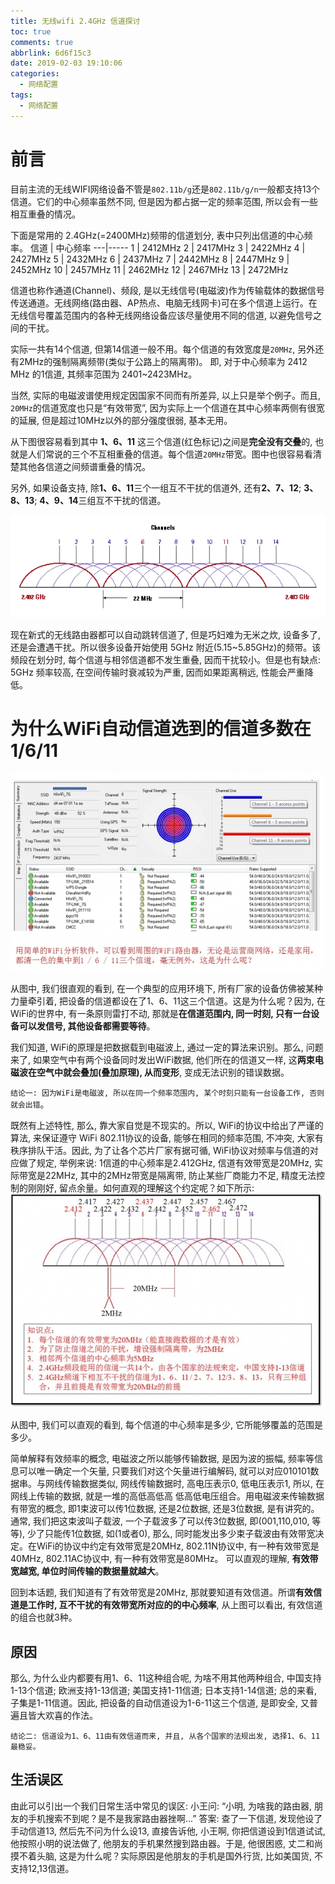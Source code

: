 ```yaml
---
title: 无线wifi 2.4GHz 信道探讨
toc: true
comments: true
abbrlink: 6d6f15c3
date: 2019-02-03 19:10:06
categories:
  - 网络配置
tags:
  - 网络配置
---
```


# 前言
目前主流的无线WIFI网络设备不管是`802.11b/g`还是`802.11b/g/n`一般都支持13个信道。它们的中心频率虽然不同, 但是因为都占据一定的频率范围, 所以会有一些相互重叠的情况。

下面是常用的 2.4GHz(=2400MHz)频带的信道划分, 表中只列出信道的中心频率。
信道 | 中心频率
---|-----
1 | 2412MHz 
2 | 2417MHz 
3 | 2422MHz 
4 | 2427MHz 
5 | 2432MHz 
6 | 2437MHz 
7 | 2442MHz 
8 | 2447MHz
9 | 2452MHz
10 | 2457MHz
11 | 2462MHz
12 | 2467MHz
13 | 2472MHz

<!-- more -->

信道也称作通道(Channel)、频段, 是以无线信号(电磁波)作为传输载体的数据信号传送通道。无线网络(路由器、AP热点、电脑无线网卡)可在多个信道上运行。在无线信号覆盖范围内的各种无线网络设备应该尽量使用不同的信道, 以避免信号之间的干扰。

实际一共有14个信道, 但第14信道一般不用。每个信道的有效宽度是`20MHz`, 另外还有2MHz的强制隔离频带(类似于公路上的隔离带)。
即, 对于中心频率为 2412 MHz 的1信道, 其频率范围为 2401~2423MHz。

当然, 实际的电磁波谱使用规定因国家不同而有所差异, 以上只是举个例子。而且, `20MHz`的信道宽度也只是“有效带宽”, 因为实际上一个信道在其中心频率两侧有很宽的延展, 但是超过10MHz以外的部分强度很弱, 基本无用。

从下图很容易看到其中 **1、6、11** 这三个信道(红色标记)之间是**完全没有交叠**的, 也就是人们常说的三个不互相重叠的信道。每个信道`20MHz`带宽。图中也很容易看清楚其他各信道之间频谱重叠的情况。

另外, 如果设备支持, 除**1、6、11**三个一组互不干扰的信道外, 还有**2、7、12**; **3、8、13**; **4、9、14**三组互不干扰的信道。

![](/images/2019-02-03-19-14-31.png)

现在新式的无线路由器都可以自动跳转信道了, 但是巧妇难为无米之炊, 设备多了, 还是会遭遇干扰。所以很多设备开始使用 5GHz 附近(5.15~5.85GHz)的频带。该频段在划分时, 每个信道与相邻信道都不发生重叠, 因而干扰较小。但是也有缺点: 5GHz 频率较高, 在空间传输时衰减较为严重, 因而如果距离稍远, 性能会严重降低。

# 为什么WiFi自动信道选到的信道多数在1/6/11
![](/images/2019-02-03-19-21-33.png)

从图中, 我们很直观的看到, 在一个典型的应用环境下, 所有厂家的设备仿佛被某种力量牵引着, 把设备的信道都设在了1、6、11这三个信道。这是为什么呢？因为, 在WiFi的世界中, 有一条原则雷打不动, 那就是**在信道范围内, 同一时刻, 只有一台设备可以发信号, 其他设备都需要等待**。

我们知道, WiFi的原理是把数据载到电磁波上, 通过一定的算法来识别。那么, 问题来了, 如果空气中有两个设备同时发出WiFi数据, 他们所在的信道又一样, 这**两束电磁波在空气中就会叠加(叠加原理), 从而变形**, 变成无法识别的错误数据。

`结论一: 因为WiFi是电磁波, 所以在同一个频率范围内, 某个时刻只能有一台设备工作, 否则就会出错`。

既然有上述特性, 那么, 靠大家自觉是不现实的。所以, WiFi的协议中给出了严谨的算法, 来保证遵守 WiFi 802.11协议的设备, 能够在相同的频率范围, 不冲突, 大家有秩序排队干活。因此, 为了让各个芯片厂家有据可循, WiFi协议对频率与信道的对 应做了规定, 举例来说: 1信道的中心频率是2.412GHz, 信道有效带宽是20MHz, 实际带宽是22MHz, 其中的2MHz带宽是隔离带, 防止某些厂商能力不足, 精度无法控制的刚刚好, 留点余量。如何直观的理解这个约定呢？如下所示: 
![](/images/2019-02-03-19-22-02.png)

从图中, 我们可以直观的看到, 每个信道的中心频率是多少, 它所能够覆盖的范围是多少。

简单解释有效频率的概念, 电磁波之所以能够传输数据, 是因为波的振幅, 频率等信息可以唯一确定一个矢量, 只要我们对这个矢量进行编解码, 就可以对应010101数据串。与网线传输数据类似, 网线传输数据时, 高电压表示0, 低电压表示1, 所以, 在网线上传输的数据, 就是一堆的高低高低高 低高低电压组合。用电磁波来传输数据有带宽的概念, 即1束波可以传1位数据, 还是2位数据, 还是3位数据, 是有讲究的。通常, 我们把这束波叫子载波, 一个子载波多了可以传3位数据, 即(001,110,010, 等等), 少了只能传1位数据, 如(1或者0), 那么, 同时能发出多少束子载波由有效带宽决定。在WiFi的协议中约定有效带宽是20MHz, 802.11N协议中, 有一种有效带宽是40MHz, 802.11AC协议中, 有一种有效带宽是80MHz。 可以直观的理解, **有效带宽越宽, 单位时间传输的数据量就越大**。

回到本话题, 我们知道有了有效带宽是20MHz, 那就要知道有效信道。所谓**有效信道是工作时, 互不干扰的有效带宽所对应的的中心频率**, 从上图可以看出, 有效信道的组合也就3种。

## 原因
那么, 为什么业内都要有用1、6、11这种组合呢, 为啥不用其他两种组合, 中国支持1-13个信道; 欧洲支持1-13信道; 美国支持1-11信道; 日本支持1-14信道; 总的来看, 子集是1-11信道。因此, 把设备的自动信道设为1-6-11这三个信道, 是即安全, 又普遍且皆大欢喜的作法。

`结论二: 信道设为1、6、11由有效信道而来, 并且, 从各个国家的法规出发, 选择1、6、11最稳妥。`

## 生活误区
由此可以引出一个我们日常生活中常见的误区: 
小王问: “小明, 为啥我的路由器, 朋友的手机搜索不到呢？是不是我家路由器挫啊...”
答案: 查了一下信道, 发现他设了手动信道13, 然后先不问为什么设13, 直接告诉他, 小王啊, 你把信道设到1信道试试, 他按照小明的说法做了, 他朋友的手机果然搜到路由器。于是, 他很困惑, 丈二和尚摸不着头脑, 这是为什么呢？实际原因是他朋友的手机是国外行货, 比如美国货, 不支持12,13信道。

